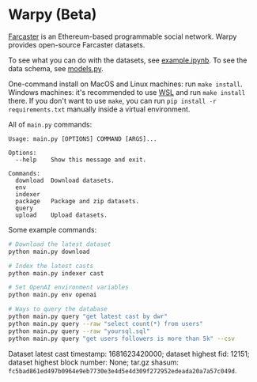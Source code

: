 # Warpy (Beta)

[Farcaster](https://github.com/farcasterxyz/protocol) is an Ethereum-based programmable social network. Warpy provides open-source Farcaster datasets.

To see what you can do with the datasets, see [example.ipynb](example.ipynb). To see the data schema, see [models.py](models.py).

One-command install on MacOS and Linux machines: run `make install`. Windows machines: it's recommended to use [WSL](https://docs.microsoft.com/en-us/windows/wsl/install-win10) and run `make install` there. If you don't want to use `make`, you can run `pip install -r requirements.txt` manually inside a virtual environment.

All of `main.py` commands:

```
Usage: main.py [OPTIONS] COMMAND [ARGS]...

Options:
  --help    Show this message and exit.

Commands:
  download  Download datasets.
  env
  indexer
  package   Package and zip datasets.
  query
  upload    Upload datasets.
```

Some example commands:

```bash
# Download the latest dataset
python main.py download

# Index the latest casts
python main.py indexer cast

# Set OpenAI environment variables
python main.py env openai

# Ways to query the database
python main.py query "get latest cast by dwr"
python main.py query --raw "select count(*) from users"
python main.py query --raw "yoursql.sql"
python main.py query "get users followers is more than 5k" --csv
```

Dataset latest cast timestamp: 1681623420000; dataset highest fid: 12151; dataset highest block number: None; tar.gz shasum: `fc5bad861ed497b0964e9eb7730e3e4d5e4d309f272952edeada20a7a57c049d`.
